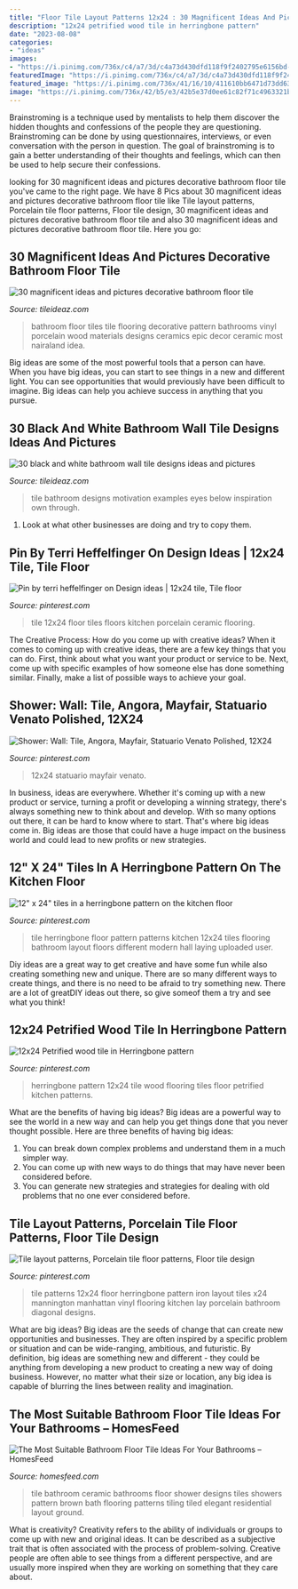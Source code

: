 ```yaml
---
title: "Floor Tile Layout Patterns 12x24 : 30 Magnificent Ideas And Pictures Decorative Bathroom Floor Tile"
description: "12x24 petrified wood tile in herringbone pattern"
date: "2023-08-08"
categories:
- "ideas"
images:
- "https://i.pinimg.com/736x/c4/a7/3d/c4a73d430dfd118f9f2402795e6156bd--herringbone-pattern-wood-tiles.jpg"
featuredImage: "https://i.pinimg.com/736x/c4/a7/3d/c4a73d430dfd118f9f2402795e6156bd--herringbone-pattern-wood-tiles.jpg"
featured_image: "https://i.pinimg.com/736x/41/16/10/411610bb6471d73dd632243a5076d42d.jpg"
image: "https://i.pinimg.com/736x/42/b5/e3/42b5e37d0ee61c82f71c4963321bc8fd--x-tile-tiles.jpg"
---
```



Brainstroming is a technique used by mentalists to help them discover the hidden thoughts and confessions of the people they are questioning. Brainstroming can be done by using questionnaires, interviews, or even conversation with the person in question. The goal of brainstroming is to gain a better understanding of their thoughts and feelings, which can then be used to help secure their confessions.

	

		
looking for 30 magnificent ideas and pictures decorative bathroom floor tile you've came to the right page. We have 8 Pics about 30 magnificent ideas and pictures decorative bathroom floor tile like Tile layout patterns, Porcelain tile floor patterns, Floor tile design, 30 magnificent ideas and pictures decorative bathroom floor tile and also 30 magnificent ideas and pictures decorative bathroom floor tile. Here you go:
		
    
## 30 Magnificent Ideas And Pictures Decorative Bathroom Floor Tile

<img loading=lazy src="http://www.tileideaz.com/wp-content/uploads/2015/11/Bathroom-flooring-Ideas-With-Various-Materials-and-Styles-in-addition-to-bathroom-floor-tiles-combined-with-some-decorative-accessories-for-your-Bathroom-design-145.jpg" onerror="this.onerror=null;this.src='https://tse2.mm.bing.net/th?id=OIP.lQu6XjkPY3p9LDuxsBKGKwHaKO&amp;pid=15.1';" alt="30 magnificent ideas and pictures decorative bathroom floor tile">

_Source: tileideaz.com_

>bathroom floor tiles tile flooring decorative pattern bathrooms vinyl porcelain wood materials designs ceramics epic decor ceramic most nairaland idea. 

	

Big ideas are some of the most powerful tools that a person can have. When you have big ideas, you can start to see things in a new and different light. You can see opportunities that would previously have been difficult to imagine. Big ideas can help you achieve success in anything that you pursue.

    
## 30 Black And White Bathroom Wall Tile Designs Ideas And Pictures

<img loading=lazy src="http://www.tileideaz.com/wp-content/uploads/2015/01/black_and_white_bathroom_wall_tile_designs_8.jpg" onerror="this.onerror=null;this.src='https://tse2.mm.bing.net/th?id=OIP.iCjs9oUDhQxqxparJQgragHaK1&amp;pid=15.1';" alt="30 black and white bathroom wall tile designs ideas and pictures">

_Source: tileideaz.com_

>tile bathroom designs motivation examples eyes below inspiration own through. 

	

1. Look at what other businesses are doing and try to copy them.

    
## Pin By Terri Heffelfinger On Design Ideas | 12x24 Tile, Tile Floor

<img loading=lazy src="https://i.pinimg.com/736x/42/b5/e3/42b5e37d0ee61c82f71c4963321bc8fd--x-tile-tiles.jpg" onerror="this.onerror=null;this.src='https://tse4.mm.bing.net/th?id=OIP.vdvr8ijehewHoGN4wyGgkQHaJ3&amp;pid=15.1';" alt="Pin by terri heffelfinger on Design ideas | 12x24 tile, Tile floor">

_Source: pinterest.com_

>tile 12x24 floor tiles floors kitchen porcelain ceramic flooring. 

	

The Creative Process: How do you come up with creative ideas?
When it comes to coming up with creative ideas, there are a few key things that you can do. First, think about what you want your product or service to be. Next, come up with specific examples of how someone else has done something similar. Finally, make a list of possible ways to achieve your goal.

    
## Shower: Wall: Tile, Angora, Mayfair, Statuario Venato Polished, 12X24

<img loading=lazy src="https://i.pinimg.com/736x/41/16/10/411610bb6471d73dd632243a5076d42d.jpg" onerror="this.onerror=null;this.src='https://tse3.mm.bing.net/th?id=OIP.qJxIwaErmEDsgIES1LyfwgHaLG&amp;pid=15.1';" alt="Shower: Wall: Tile, Angora, Mayfair, Statuario Venato Polished, 12X24">

_Source: pinterest.com_

>12x24 statuario mayfair venato. 

	

In business, ideas are everywhere. Whether it's coming up with a new product or service, turning a profit or developing a winning strategy, there's always something new to think about and develop. With so many options out there, it can be hard to know where to start. That's where big ideas come in. Big ideas are those that could have a huge impact on the business world and could lead to new profits or new strategies.

    
## 12&quot; X 24&quot; Tiles In A Herringbone Pattern On The Kitchen Floor

<img loading=lazy src="https://i.pinimg.com/736x/32/70/03/327003accffbb6acc323a8b12de37c2d.jpg" onerror="this.onerror=null;this.src='https://tse1.mm.bing.net/th?id=OIP.OdRg8VugqqJzj7Y6Bpf4jgHaJ3&amp;pid=15.1';" alt="12&quot; x 24&quot; tiles in a herringbone pattern on the kitchen floor">

_Source: pinterest.com_

>tile herringbone floor pattern patterns kitchen 12x24 tiles flooring bathroom layout floors different modern hall laying uploaded user. 

	

Diy ideas are a great way to get creative and have some fun while also creating something new and unique. There are so many different ways to create things, and there is no need to be afraid to try something new. There are a lot of greatDIY ideas out there, so give someof them a try and see what you think!

    
## 12x24 Petrified Wood Tile In Herringbone Pattern

<img loading=lazy src="https://i.pinimg.com/736x/c4/a7/3d/c4a73d430dfd118f9f2402795e6156bd--herringbone-pattern-wood-tiles.jpg" onerror="this.onerror=null;this.src='https://tse4.mm.bing.net/th?id=OIP.qVTr9NqiO3NJmekOexaDkQHaJ3&amp;pid=15.1';" alt="12x24 Petrified wood tile in Herringbone pattern">

_Source: pinterest.com_

>herringbone pattern 12x24 tile wood flooring tiles floor petrified kitchen patterns. 

	

What are the benefits of having big ideas?
Big ideas are a powerful way to see the world in a new way and can help you get things done that you never thought possible. Here are three benefits of having big ideas: 
1. You can break down complex problems and understand them in a much simpler way. 
2. You can come up with new ways to do things that may have never been considered before. 
3. You can generate new strategies and strategies for dealing with old problems that no one ever considered before.

    
## Tile Layout Patterns, Porcelain Tile Floor Patterns, Floor Tile Design

<img loading=lazy src="https://i.pinimg.com/736x/ab/df/2c/abdf2cc742bdedba7029518e84806c9d--x-tile-tile-floor-patterns.jpg" onerror="this.onerror=null;this.src='https://tse3.mm.bing.net/th?id=OIP.zBMMyQlfWl_BEMU02Wg_BAAAAA&amp;pid=15.1';" alt="Tile layout patterns, Porcelain tile floor patterns, Floor tile design">

_Source: pinterest.com_

>tile patterns 12x24 floor herringbone pattern iron layout tiles x24 mannington manhattan vinyl flooring kitchen lay porcelain bathroom diagonal designs. 

	

What are big ideas?
Big ideas are the seeds of change that can create new opportunities and businesses. They are often inspired by a specific problem or situation and can be wide-ranging, ambitious, and futuristic. By definition, big ideas are something new and different - they could be anything from developing a new product to creating a new way of doing business. However, no matter what their size or location, any big idea is capable of blurring the lines between reality and imagination.

    
## The Most Suitable Bathroom Floor Tile Ideas For Your Bathrooms – HomesFeed

<img loading=lazy src="https://homesfeed.com/wp-content/uploads/2015/02/Rest-room-elegant-Rest-room-Ground-Tile-Ideas-Brown-Color-Shower-area-Design-Wonderful-Rest-room-Ground-Tile-Concepts-with-Robust-Safety.jpg" onerror="this.onerror=null;this.src='https://tse4.mm.bing.net/th?id=OIP.5hsKTrRR2OOb08E1J6HCUQHaJ4&amp;pid=15.1';" alt="The Most Suitable Bathroom Floor Tile Ideas For Your Bathrooms – HomesFeed">

_Source: homesfeed.com_

>tile bathroom ceramic bathrooms floor shower designs tiles showers pattern brown bath flooring patterns tiling tiled elegant residential layout ground. 

	

What is creativity?
Creativity refers to the ability of individuals or groups to come up with new and original ideas. It can be described as a subjective trait that is often associated with the process of problem-solving. Creative people are often able to see things from a different perspective, and are usually more inspired when they are working on something that they care about.

